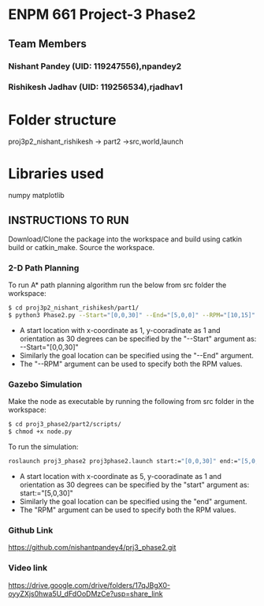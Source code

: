 # ENPM 661 Project-3 Phase2

## Team Members
### Nishant Pandey (UID: 119247556),npandey2
### Rishikesh Jadhav (UID: 119256534),rjadhav1

# Folder structure
proj3p2_nishant_rishikesh -> part2 ->src,world,launch
# Libraries used
numpy
matplotlib

## INSTRUCTIONS TO RUN

Download/Clone the package into the workspace and build using catkin build or catkin_make.
Source the workspace.

### 2-D Path Planning

To run A* path planning algorithm run the below from src folder the workspace:

```bash
$ cd proj3p2_nishant_rishikesh/part1/
$ python3 Phase2.py --Start="[0,0,30]" --End="[5,0,0]" --RPM="[10,15]"
```

- A start location with x-coordinate as 1, y-cooradinate as 1 and orientation as 30 degrees can be specified by the "--Start" argument as: --Start="[0,0,30]"
- Similarly the goal location can be specified using the "--End" argument.
- The "--RPM" argument can be used to specify both the RPM values.


### Gazebo Simulation

Make the node as executable by running the following from src folder in the workspace:
```bash
$ cd proj3_phase2/part2/scripts/
$ chmod +x node.py
```

To run the simulation:

```bash
roslaunch proj3_phase2 proj3phase2.launch start:="[0,0,30]" end:="[5,0,0]" RPM:="[8,8]" clearance:="0.0"
```

- A start location with x-coordinate as 5, y-cooradinate as 1 and orientation as 30 degrees can be specified by the "start" argument as: start:="[5,0,30]"
- Similarly the goal location can be specified using the "end" argument.
- The "RPM" argument can be used to specify both the RPM values.

### Github Link

https://github.com/nishantpandey4/prj3_phase2.git

### Video link 
https://drive.google.com/drive/folders/17qJBgX0-oyyZXjs0hwa5U_dFdOoDMzCe?usp=share_link 
